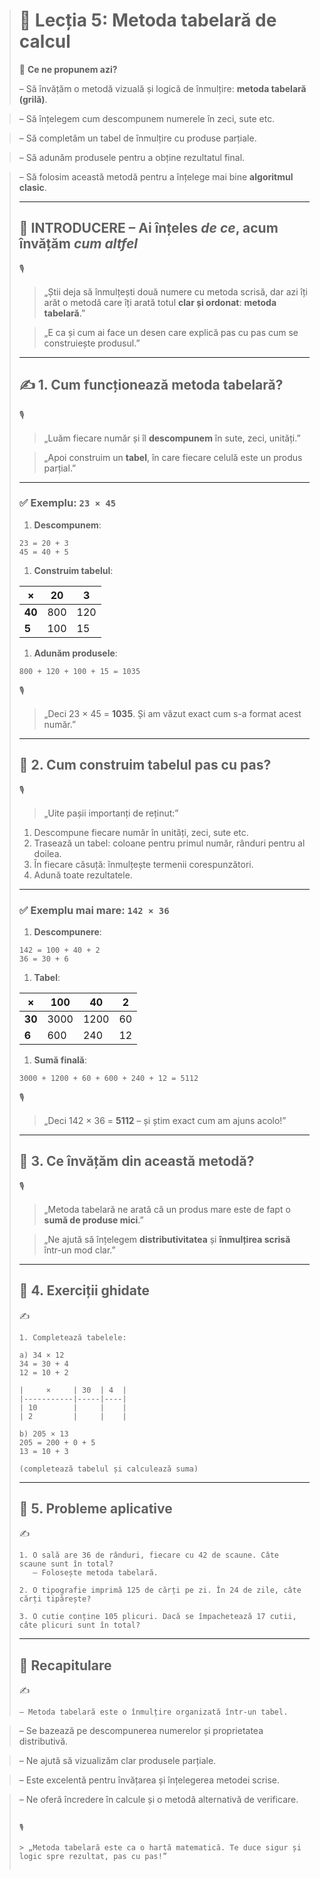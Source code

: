 > # 📘 Lecția 5: Metoda tabelară de calcul
>
> 🎯 **Ce ne propunem azi?**
>
> – Să învățăm o metodă vizuală și logică de înmulțire: **metoda tabelară (grilă)**.

> – Să înțelegem cum descompunem numerele în zeci, sute etc.

>  – Să completăm un tabel de înmulțire cu produse parțiale.

> – Să adunăm produsele pentru a obține rezultatul final.

>  – Să folosim această metodă pentru a înțelege mai bine **algoritmul clasic**.
>  
>  ------
>  
>  ## 🔔 INTRODUCERE – Ai înțeles *de ce*, acum învățăm *cum altfel*
>  
>🎙️
> 
>> „Știi deja să înmulțești două numere cu metoda scrisă, dar azi îți arăt o metodă care îți arată totul **clar și ordonat**: **metoda tabelară**.”
> 
>> „E ca și cum ai face un desen care explică pas cu pas cum se construiește produsul.”
> 
>------
> 
> ## ✍️ 1. Cum funcționează metoda tabelară?
> 
> 🎙️
>
> > „Luăm fiecare număr și îl **descompunem** în sute, zeci, unități.”
>
> > „Apoi construim un **tabel**, în care fiecare celulă este un produs parțial.”
>
> ------
>
> ### ✅ Exemplu: `23 × 45`
> 
>1. **Descompunem**:
> 
>```
> 23 = 20 + 3  
> 45 = 40 + 5
> ```
> 
> 1. **Construim tabelul**:
> 
> | ×      | 20   | 3    |
>| ------ | ---- | ---- |
> | **40** | 800  | 120  |
>| **5**  | 100  | 15   |
> 
>1. **Adunăm produsele**:
> 
>```
> 800 + 120 + 100 + 15 = 1035
> ```
> 
> 🎙️
> 
> > „Deci 23 × 45 = **1035**. Și am văzut exact cum s-a format acest număr.”
> 
> ------
> 
> ## 🔹 2. Cum construim tabelul pas cu pas?
> 
> 🎙️
> 
>> „Uite pașii importanți de reținut:”
> 
>1. Descompune fiecare număr în unități, zeci, sute etc.
> 2. Trasează un tabel: coloane pentru primul număr, rânduri pentru al doilea.
>3. În fiecare căsuță: înmulțește termenii corespunzători.
> 4. Adună toate rezultatele.
>
> ------
>
> ### ✅ Exemplu mai mare: `142 × 36`
>
> 1. **Descompunere**:
> 
> ```
> 142 = 100 + 40 + 2  
> 36 = 30 + 6
>```
> 
>1. **Tabel**:
> 
>| ×      | 100  | 40   | 2    |
> | ------ | ---- | ---- | ---- |
>| **30** | 3000 | 1200 | 60   |
> | **6**  | 600  | 240  | 12   |
>
> 1. **Sumă finală**:
>
> ```
>3000 + 1200 + 60 + 600 + 240 + 12 = 5112
> ```
>
> 🎙️
> 
> > „Deci 142 × 36 = **5112** – și știm exact cum am ajuns acolo!”
> 
> ------
> 
>## 🔹 3. Ce învățăm din această metodă?
> 
>🎙️
> 
> > „Metoda tabelară ne arată că un produs mare este de fapt o **sumă de produse mici**.”
>
> > „Ne ajută să înțelegem **distributivitatea** și **înmulțirea scrisă** într-un mod clar.”
>
> ------
>
> ## 🔹 4. Exerciții ghidate
>
> ✍️
>
> ```
>1. Completează tabelele:
> 
> a) 34 × 12  
> 34 = 30 + 4  
> 12 = 10 + 2
> 
> |     ×     | 30  | 4  |
> |-----------|-----|----|
> | 10        |     |    |
> | 2         |     |    |
>
> b) 205 × 13  
>205 = 200 + 0 + 5  
> 13 = 10 + 3
>
> (completează tabelul și calculează suma)
>```
> 
>------
> 
>## 🔹 5. Probleme aplicative
> 
>✍️
> 
>```
> 1. O sală are 36 de rânduri, fiecare cu 42 de scaune. Câte scaune sunt în total?
>    – Folosește metoda tabelară.
> 
> 2. O tipografie imprimă 125 de cărți pe zi. În 24 de zile, câte cărți tipărește?
> 
>3. O cutie conține 105 plicuri. Dacă se împachetează 17 cutii, câte plicuri sunt în total?
> ```
>
> ------
>
> ## 🔁 Recapitulare
>
> ✍️
>
> ```
>– Metoda tabelară este o înmulțire organizată într-un tabel.

> – Se bazează pe descompunerea numerelor și proprietatea distributivă. 

>– Ne ajută să vizualizăm clar produsele parțiale.  

> – Este excelentă pentru învățarea și înțelegerea metodei scrise.  

>– Ne oferă încredere în calcule și o metodă alternativă de verificare.
> ```
> 
> 🎙️
> 
> > „Metoda tabelară este ca o hartă matematică. Te duce sigur și logic spre rezultat, pas cu pas!”
> 
> 